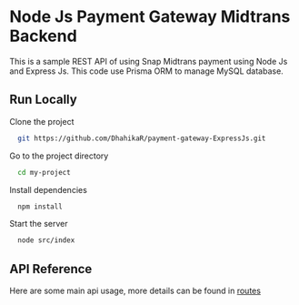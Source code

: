 # Node Js Payment Gateway Midtrans Backend

This is a sample REST API of using Snap Midtrans payment using Node Js and Express Js. This code use Prisma ORM to manage MySQL database.

## Run Locally

Clone the project

```bash
  git https://github.com/DhahikaR/payment-gateway-ExpressJs.git
```

Go to the project directory

```bash
  cd my-project
```

Install dependencies

```bash
  npm install
```

Start the server

```bash
  node src/index
```

## API Reference

Here are some main api usage, more details can be found in [routes](https://github.com/DhahikaR/payment-gateway-ExpressJs/tree/main/src/routes)

